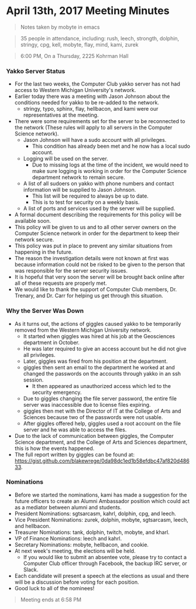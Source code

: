 # April 13th, 2017 Meeting Minutes
> Notes taken by mobyte in emacs

> 35 people in attendance, including: rush, leech, strongth, dolphin, stringy, cpg, kell, mobyte, flay, mind, kami, zurek

> 6:00 PM, On a Thursday, 2225 Kohrman Hall

### Yakko Server Status
- For the last two weeks, the Computer Club yakko server has not had access to Western Michigan University's network.
- Earlier today there was a meeting with Jason Johnson about the conditions needed for yakko to be re-added to the network.
  - stringy, typo, sphinx, flay, hellbacon, and kami were our representatives at the meeting.
- There were some requirements set for the server to be reconnected to the network (These rules will apply to all servers in the Computer Science network).
  - Jason Johnson will have a sudo account with all privileges.
    - This condition has already been met and he now has a local sudo account.
  - Logging will be used on the server.
    - Due to missing logs at the time of the incident, we would need to make sure logging is working in order for the Computer Science department network to remain secure.
  - A list of all sudoers on yakko with phone numbers and contact information will be supplied to Jason Johnson.
    - This list will be required to always be up to date.
    - This is to test for security on a weekly basis.
  - A list of ports and services used by the server will be supplied.
- A formal document describing the requirements for this policy will be available soon.
- This policy will be given to us and to all other server owners on the Computer Science network in order for the department to keep their network secure.
- This policy was put in place to prevent any similar situations from happening in the future.
- The reason the investigation details were not known at first was because information could not be risked to be given to the person that was responsible for the server security issues.
- It is hopeful that very soon the server will be brought back online after all of these requests are properly met.
- We would like to thank the support of Computer Club members, Dr. Trenary, and Dr. Carr for helping us get through this situation.

### Why the Server Was Down
- As it turns out, the actions of giggles caused yakko to be temporarily removed from the Western Michigan University network.
  - It started when giggles was hired at his job at the Geosciences department in October.
  - He was later required to give an access account but he did not give all privileges.
  - Later, giggles was fired from his position at the department.
  - giggles then sent an email to the department he worked at and changed the passwords on the accounts through yakko in an ssh session.
    - It then appeared as unauthorized access which led to the security emergency.
  - Due to giggles changing the file server password, the entire file server was inaccessible due to license files expiring.
  - giggles then met with the Director of IT at the College of Arts and Sciences because two of the passwords were not usable.
  - After giggles offered help, giggles used a root account on the file server and he was able to access the files.
- Due to the lack of communication between giggles, the Computer Science department, and the College of Arts and Sciences department, this is how the events happened.
- The full report written by giggles can be found at: https://gist.github.com/blakewrege/0da98dc1ed1b58efdbc47af820d48633.

### Nominations
- Before we started the nominations, kami has made a suggestion for the future officers to create an Alumni Ambassador position which could act as a mediator between alumni and students.
- President Nominations: sgtsarcasm, kahrl, dolphin, cpg, and leech.
- Vice President Nominations: zurek, dolphin, mobyte, sgtsarcasm, leech, and hellbacon.
- Treasurer Nominations: tank, dolphin, twitch, mobyte, and kharl.
- VP of Finance Nominations: leech and kahrl.
- Secretary Nominations: mobyte, hellbacon, and cookie.
- At next week's meeting, the elections will be held.
  - If you would like to submit an absentee vote, please try to contact a Computer Club officer through Facebook, the backup IRC server, or Slack.
- Each candidate will present a speech at the elections as usual and there will be a discussion before voting for each position.
- Good luck to all of the nominees!

> Meeting ends at 6:58 PM
